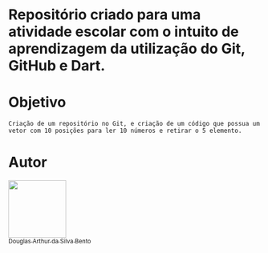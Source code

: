 # Repositório criado para uma atividade escolar com o intuito de aprendizagem da utilização do **Git**, **GitHub e Dart**.

# Objetivo
`Criação de um repositório no Git, e criação de um código que possua um vetor com 10 posições para ler 10 números e retirar o 5 elemento.`

# Autor

[<img src="https://avatars.githubusercontent.com/u/106849298?s=400&u=32da81625b4d70bc25578e099fce392b77b75634&v=4" width=115><br><sub>Douglas Arthur da Silva Bento</sub>](https://github.com/douglasarthurr)
